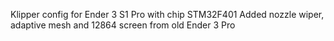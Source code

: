 Klipper config for Ender 3 S1 Pro with chip STM32F401
Added nozzle wiper, adaptive mesh and 12864 screen from old Ender 3 Pro
